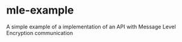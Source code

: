 # mle-example
A simple example of a implementation of an API with Message Level Encryption communication
